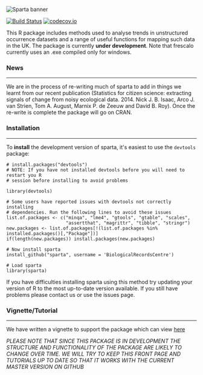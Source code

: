 ![Sparta banner](https://raw.githubusercontent.com/AugustT/sparta/master/logo.png)


[![Build Status](https://travis-ci.org/BiologicalRecordsCentre/sparta.svg)](https://travis-ci.org/BiologicalRecordsCentre/sparta)
[![codecov.io](https://codecov.io/github/BiologicalRecordsCentre/sparta/coverage.svg?branch=master)](https://codecov.io/github/BiologicalRecordsCentre/sparta?branch=master)

This R package includes methods used to analyse trends in unstructured occurrence datasets and a range of useful functions for mapping such data in the UK. The package is currently **under development**. Note that frescalo currently uses an .exe compiled only for windows. 

### News
----------------

We are in the process of re-writing much of sparta to add in things we learnt from our recent publication (Statistics for citizen science: extracting signals of change from noisy ecological data. 2014. Nick J. B. Isaac, Arco J. van Strien, Tom A. August, Marnix P. de Zeeuw and David B. Roy). Once the re-write is complete the package will go on CRAN.

### Installation
----------------

To **install** the development version of sparta, it's easiest to use the `devtools` package:

    # install.packages("devtools")
    # NOTE: If you have not installed devtools before you will need to restart you R
    # session before installing to avoid problems
    
    library(devtools)
    
    # Some users have reported issues with devtools not correctly installing
    # dependencies. Run the following lines to avoid these issues
    list.of.packages <- c("minqa", "lme4", "gtools", "gtable", "scales",
                          "assertthat", "magrittr", "tibble", "stringr")
    new.packages <- list.of.packages[!(list.of.packages %in% installed.packages()[,"Package"])]
    if(length(new.packages)) install.packages(new.packages)
    
    # Now install sparta
    install_github("sparta", username = 'BiologicalRecordsCentre')
    
    # Load sparta
    library(sparta)

If you have difficulties installing sparta using this method try updating your version of R to the most up-to-date version available. If you still have problems please contact us or use the issues page.


### Vignette/Tutorial
----------------

We have written a vignette to support the package which can view [here](https://github.com/BiologicalRecordsCentre/sparta/raw/master/vignettes/sparta_vignette.pdf)

*PLEASE NOTE THAT SINCE THIS PACKAGE IS IN DEVELOPMENT THE STRUCTURE AND FUNCTIONALITY OF THE PACKAGE ARE LIKELY TO CHANGE OVER TIME. WE WILL TRY TO KEEP THIS FRONT PAGE AND TUTORIALS UP TO DATE SO THAT IT WORKS WITH THE CURRENT MASTER VERSION ON GITHUB*

